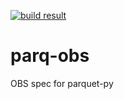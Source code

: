 [![build result](https://build.opensuse.org/projects/home:zachspar/packages/parq/badge.svg?type=default)](https://build.opensuse.org/package/show/home:zachspar/parq)

# parq-obs
OBS spec for parquet-py
